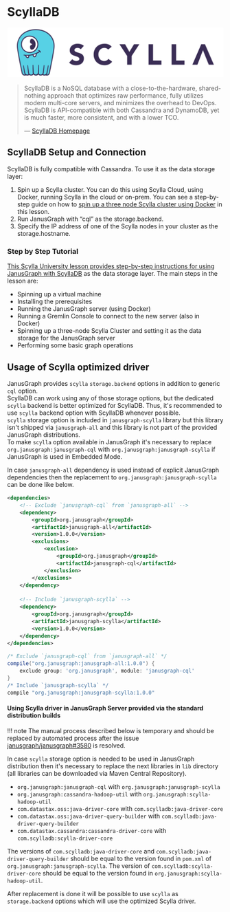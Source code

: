 # ScyllaDB

![](scylladb.svg)

> ScyllaDB is a NoSQL database with a close-to-the-hardware, shared-nothing approach that optimizes raw performance, fully utilizes modern multi-core servers, and minimizes the overhead to DevOps. ScyllaDB is API-compatible with both Cassandra and DynamoDB, yet is much faster, more consistent, and with a lower TCO.
>
> —  [ScyllaDB
> Homepage](https://www.scylladb.com/)

## ScyllaDB Setup and Connection

ScyllaDB is fully compatible with Cassandra. To use it as the data storage layer:

1. Spin up a Scylla cluster. You can do this using Scylla Cloud, using Docker, running Scylla in the cloud or on-prem. You can see a step-by-step guide on how to [spin up a three node Scylla cluster using Docker](https://university.scylladb.com/courses/scylla-essentials-overview/lessons/high-availability/topic/consistency-level-demo-part-1/) in this lesson.
2. Run JanusGraph with “cql” as the storage.backend. 
3. Specify the IP address of one of the Scylla nodes in your cluster as the storage.hostname.


### Step by Step Tutorial

[This Scylla University lesson provides step-by-step instructions for using JanusGraph with ScyllaDB](https://university.scylladb.com/courses/the-mutant-monitoring-system-training-course/lessons/a-graph-data-system-powered-by-scylladb-and-janusgraph/) as the data storage layer. The main steps in the lesson are:

- Spinning up a virtual machine 
- Installing the prerequisites
- Running the JanusGraph server (using Docker)
- Running a Gremlin Console to connect to the new server (also in Docker)
- Spinning up a three-node Scylla Cluster and setting it as the data storage for the JanusGraph server
- Performing some basic graph operations

## Usage of Scylla optimized driver

JanusGraph provides `scylla` `storage.backend` options in addition to generic `cql` option.  
ScyllaDB can work using any of those storage options, but the dedicated `scylla` backend is better optimized 
for ScyllaDB. Thus, it's recommended to use `scylla` backend option with ScyllaDB whenever possible.  
`scylla` storage option is included in `janusgraph-scylla` library but this library isn't shipped via `janusgraph-all` 
and this library is not part of the provided JanusGraph distributions.  
To make `scylla` option available in JanusGraph it's necessary to replace `org.janusgraph:janusgraph-cql` 
with `org.janusgraph:janusgraph-scylla` if JanusGraph is used in Embedded Mode.   

In case `janusgraph-all` dependency is used instead of explicit JanusGraph dependencies then the replacement to
`org.janusgraph:janusgraph-scylla` can be done like below.

```xml tab='Maven'
<dependencies>
    <!-- Exclude `janusgraph-cql` from `janusgraph-all` -->
    <dependency>
        <groupId>org.janusgraph</groupId>
        <artifactId>janusgraph-all</artifactId>
        <version>1.0.0</version>
        <exclusions>
            <exclusion>
                <groupId>org.janusgraph</groupId>
                <artifactId>janusgraph-cql</artifactId>
            </exclusion>
        </exclusions>
    </dependency>

    <!-- Include `janusgraph-scylla` -->
    <dependency>
        <groupId>org.janusgraph</groupId>
        <artifactId>janusgraph-scylla</artifactId>
        <version>1.0.0</version>
    </dependency>
</dependencies>
```

```groovy tab='Gradle'
/* Exclude `janusgraph-cql` from `janusgraph-all` */
compile("org.janusgraph:janusgraph-all:1.0.0") {
    exclude group: 'org.janusgraph', module: 'janusgraph-cql'
}
/* Include `janusgraph-scylla` */
compile "org.janusgraph:janusgraph-scylla:1.0.0"
```

#### Using Scylla driver in JanusGraph Server provided via the standard distribution builds

!!! note
    The manual process described below is temporary and should be replaced by automated process after the issue
    [janusgraph/janusgraph#3580](https://github.com/JanusGraph/janusgraph/issues/3580) is resolved.

In case `scylla` storage option is needed to be used in JanusGraph distribution then it's necessary to replace the next libraries 
in `lib` directory (all libraries can be downloaded via Maven Central Repository). 
- `org.janusgraph:janusgraph-cql` with `org.janusgraph:janusgraph-scylla`
- `org.janusgraph:cassandra-hadoop-util` with `org.janusgraph:scylla-hadoop-util`
- `com.datastax.oss:java-driver-core` with `com.scylladb:java-driver-core`
- `com.datastax.oss:java-driver-query-builder` with `com.scylladb:java-driver-query-builder`
- `com.datastax.cassandra:cassandra-driver-core` with `com.scylladb:scylla-driver-core`

The versions of `com.scylladb:java-driver-core` and `com.scylladb:java-driver-query-builder` should be equal to the 
version found in `pom.xml` of `org.janusgraph:janusgraph-scylla`. The version of `com.scylladb:scylla-driver-core` should 
be equal to the version found in `org.janusgraph:scylla-hadoop-util`.

After replacement is done it will be possible to use `scylla` as `storage.backend` options which will use the optimized 
Scylla driver.
